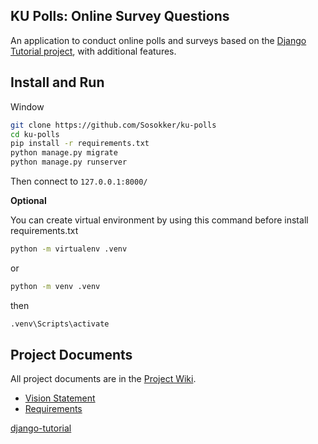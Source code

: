 ## KU Polls: Online Survey Questions 

An application to conduct online polls and surveys based
on the [Django Tutorial project](https://docs.djangoproject.com/en/4.2/intro/tutorial01/), with additional features.

## Install and Run

Window

```bash
git clone https://github.com/Sosokker/ku-polls
cd ku-polls
pip install -r requirements.txt
python manage.py migrate
python manage.py runserver
```
Then connect to `127.0.0.1:8000/`

**Optional**

You can create virtual environment by using this command before install requirements.txt
```bash
python -m virtualenv .venv
```
or
```bash
python -m venv .venv
```
then
```bash
.venv\Scripts\activate
```

## Project Documents

All project documents are in the [Project Wiki](https://github.com/Sosokker/ku-polls/wiki).

- [Vision Statement](https://github.com/Sosokker/ku-polls/wiki/Vision-Statement)
- [Requirements](https://github.com/Sosokker/ku-polls/wiki/Requirements)

[django-tutorial](https://docs.djangoproject.com/en/4.2/intro/tutorial01/)